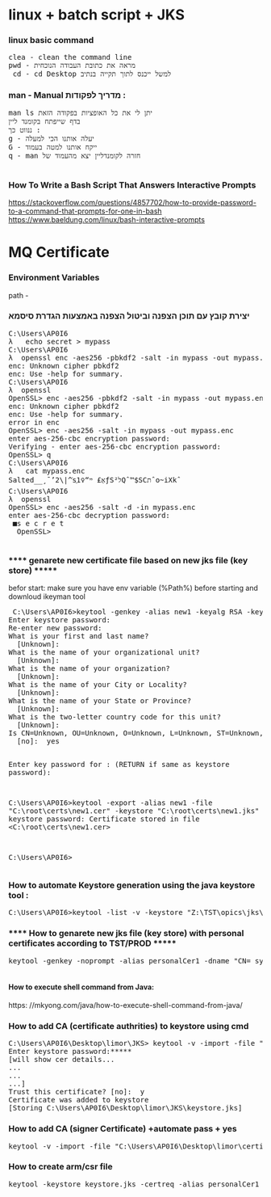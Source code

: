# linux + batch script + JKS 
<h3>linux basic command </h3>
<pre>
clea - clean the command line
pwd - מראה את כתובת העבודה הנוכחית 
 cd - cd Desktop למשל ייכנס לתוך תקייה בנתיב 
</pre>


<h3>   man - Manual מדריך לפקודות  : </h3>
<pre>
man ls יתן לי את כל האופציות בפקודה הזאת 
בדף שייפתח בקומנד ליין 
ננווט כך : 
g - יעלה אותנו הכי למעלה 
G - ייקח אותנו למטה בעמוד 
q - man חזרה לקומנדליין יצא מהעמוד של 

</pre>

<h3>  How To Write a Bash Script That Answers Interactive Prompts</h3>

https://stackoverflow.com/questions/4857702/how-to-provide-password-to-a-command-that-prompts-for-one-in-bash
https://www.baeldung.com/linux/bash-interactive-prompts




# MQ Certificate

<h3>  Environment Variables </h3>
path - 

<h3>  יצירת קובץ עם תוכן הצפנה וביטול הצפנה באמצעות הגדרת סיסמא  </h3>
<!-- https://www.golinuxcloud.com/generate-self-signed-certificate-openssl/  -->
<pre>
C:\Users\AP0I6
λ   echo secret > mypass
C:\Users\AP0I6
λ  openssl enc -aes256 -pbkdf2 -salt -in mypass -out mypass.enc
enc: Unknown cipher pbkdf2
enc: Use -help for summary.
C:\Users\AP0I6
λ  openssl
OpenSSL> enc -aes256 -pbkdf2 -salt -in mypass -out mypass.enc
enc: Unknown cipher pbkdf2
enc: Use -help for summary.
error in enc
OpenSSL> enc -aes256 -salt -in mypass -out mypass.enc
enter aes-256-cbc encryption password:
Verifying - enter aes-256-cbc encryption password:
OpenSSL> q
C:\Users\AP0I6
λ   cat mypass.enc
Salted__¸¯’2\|^ֿsֻאְ£ ײ“♀1‏ƒSל²Qˆ™$SCתˆo~iXkˆ
C:\Users\AP0I6
λ  openssl
OpenSSL> enc -aes256 -salt -d -in mypass.enc
enter aes-256-cbc decryption password:
 ■s e c r e t
  OpenSSL>
 </pre>
 
 
 <h3>  **** genarete new certificate file based on new jks file  (key store) *****</h3>
befor start:  make sure you have env variable (%Path%) before starting and downloud ikeyman tool 
<!-- https://www.youtube.com/watch?v=JKzGY-k7Kxs  -->
 <pre>
 C:\Users\AP0I6>keytool -genkey -alias new1 -keyalg RSA -keystore "C:\root\certs\new1.jks"
Enter keystore password:
Re-enter new password:
What is your first and last name?
  [Unknown]:
What is the name of your organizational unit?
  [Unknown]:
What is the name of your organization?
  [Unknown]:
What is the name of your City or Locality?
  [Unknown]:
What is the name of your State or Province?
  [Unknown]:
What is the two-letter country code for this unit?
  [Unknown]:
Is CN=Unknown, OU=Unknown, O=Unknown, L=Unknown, ST=Unknown, C=Unknown correct? (type "yes" or "no")
  [no]:  yes

Enter key password for <new1>:
        (RETURN if same as keystore password):

C:\Users\AP0I6>keytool -export -alias new1 -file "C:\root\certs\new1.cer" -keystore "C:\root\certs\new1.jks"
Enter keystore password:
Certificate stored in file <C:\root\certs\new1.cer>

C:\Users\AP0I6>
 </pre>
 
 <h3> How to automate Keystore generation using the java keystore tool : </h3>
 <pre>C:\Users\AP0I6>keytool -list -v -keystore "Z:\TST\opics\jks\opics\TST_opics.jks"  -("jks file position") </pre>
 
 <h3>  **** How to genarete new jks file  (key store)  with personal certificates according to TST/PROD *****</h3>
 <pre>
keytool -genkey -noprompt -alias personalCer1 -dname "CN= systemId , OU= Mq Client PRD , O= IBM ORGNIZATION , L= , S= , C= " -keystore keystore.jks -storepass password -keypass password
 </pre>
 
 
 
  <h4> How to execute shell command from Java: </h4>
  https: //mkyong.com/java/how-to-execute-shell-command-from-java/
 

<!--  <h3>  (CSR) certificate בקשת החתמת תעודה </h3> -->
<!-- https://www.golinuxcloud.com/things-to-consider-when-creating-csr-openssl/ -->
<!--<h4>  Certificate Signing Request </h4>-->




 <h3> How to add CA (certificate authrities) to keystore using cmd </h3>
<pre>
C:\Users\AP0I6\Desktop\limor\JKS> keytool -v -import -file "C:\Users\someMorePath\CerNameYouWantToInsert.cer" -alias giveHereAnyName -keystore "C:\Users\AP0I6\Desktop\limor\JKS\keystore.jks"
Enter keystore password:*****
[will show cer details...
...
...
...]
Trust this certificate? [no]:  y
Certificate was added to keystore
[Storing C:\Users\AP0I6\Desktop\limor\JKS\keystore.jks]
</pre>

 <h3> How to add CA (signer Certificate) +automate pass + yes </h3>
<pre>
keytool -v -import -file "C:\Users\AP0I6\Desktop\limor\certificant.cer" -alias cerName  -keystore "C:\Users\AP0I6\Desktop\limor\JKS\keystoreToAddTheCer.jks" -noprompt -storepass password
</pre>

 <h3> How to create arm/csr file  </h3>
<pre>
keytool -keystore keystore.jks -certreq -alias personalCer1 -keyalg rsa -file personalCer1.arm
</pre>

